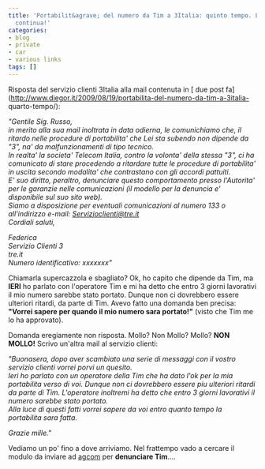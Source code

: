 ```yaml
---
title: 'Portabilit&agrave; del numero da Tim a 3Italia: quinto tempo. L''avventura
  continua!'
categories:
- blog
- private
- car
- various links
tags: []
---
```

Risposta del servizio clienti 3Italia alla mail contenuta in [ due post
fa](http://www.diegor.it/2009/08/19/portabilita-del-numero-da-tim-a-3italia-
quarto-tempo/):

_"Gentile Sig. Russo,  
in merito alla sua mail inoltrata in data odierna, le comunichiamo che, il
ritardo nelle procedure di portabilita' che Lei sta subendo non dipende da
"3", na' da malfunzionamenti di tipo tecnico.  
In realta' la societa' Telecom Italia, contro la volonta' della stessa "3", ci
ha comunicato di stare procedendo a ritardare tutte le procedure di
portabilita' in uscita secondo modalita' che contrastano con gli accordi
pattuiti.  
E' suo diritto, peraltro, denunciare questo comportamento presso l'Autorita'
per le garanzie nelle comunicazioni (il modello per la denuncia e' disponibile
sul suo sito web).  
Siamo a disposizione per eventuali comunicazioni al numero 133 o all'indirizzo
e-mail: Servizioclienti@tre.it  
Cordiali saluti,_

_Federica  
Servizio Clienti 3  
tre.it  
Numero identificativo: xxxxxxx"_

Chiamarla supercazzola e sbagliato? Ok, ho capito che dipende da Tim, ma
**IERI** ho parlato con l'operatore Tim e mi ha detto che entro 3 giorni
lavorativi il mio numero sarebbe stato portato. Dunque non ci dovrebbero
essere ulteriori ritardi, da parte di Tim. Avevo fatto una domanda ben
precisa: **"Vorrei sapere per quando il mio numero sara portato!"** (visto che
Tim me lo ha approvato).

Domanda eregiamente non risposta. Mollo? Non Mollo? Mollo? **NON MOLLO!**
Scrivo un'altra mail al servizio clienti:  

_"Buonasera, dopo aver scambiato una serie di messaggi con il vostro servizio
clienti vorrei porvi un quesito.  
Ieri ho parlato con un operatore della Tim che ha dato l'ok per la mia
portabilita verso di voi. Dunque non ci dovrebbero essere piu ulteriori
ritardi da parte di Tim. L'operatore inoltremi ha detto che entro 3 giorni
lavorativi il numero sarebbe stato portato.  
Alla luce di questi fatti vorrei sapere da voi entro quanto tempo la
portabilita sara fatta._  

_Grazie mille."_

Vediamo un po' fino a dove arriviamo. Nel frattempo vado a cercare il modulo
da inviare ad [agcom](http://www.agcom.it/) per **denunciare Tim**....

